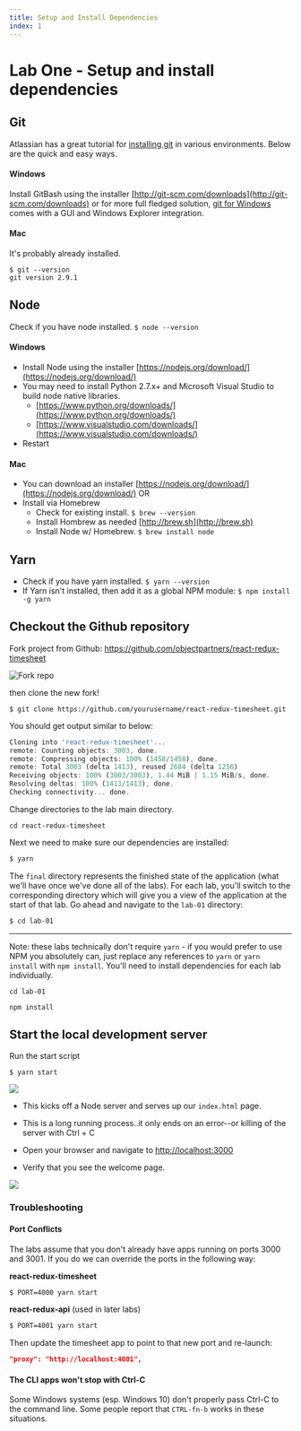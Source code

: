 ```yaml
---
title: Setup and Install Dependencies
index: 1
---
```


# Lab One - Setup and install dependencies

## Git

Atlassian has a great tutorial for [installing git](https://www.atlassian.com/git/tutorials/install-git)
in various environments. Below are the quick and easy ways.

#### Windows

Install GitBash using the installer [http://git-scm.com/downloads](http://git-scm.com/downloads)
or for more full fledged solution, [git for Windows](https://git-for-windows.github.io/) comes with a GUI
and Windows Explorer integration.

#### Mac

It's probably already installed.

```
$ git --version
git version 2.9.1
```

## Node

Check if you have node installed. `$ node --version`

#### Windows

* Install Node using the installer [https://nodejs.org/download/](https://nodejs.org/download/)
* You may need to install Python 2.7.x+ and Microsoft Visual Studio to build node native libraries.
  * [https://www.python.org/downloads/](https://www.python.org/downloads/)
  * [https://www.visualstudio.com/downloads/](https://www.visualstudio.com/downloads/)
* Restart

#### Mac
* You can download an installer [https://nodejs.org/download/](https://nodejs.org/download/) OR
* Install via Homebrew
  * Check for existing install. `$ brew --version`
  * Install Hombrew as needed [http://brew.sh](http://brew.sh)
  * Install Node w/ Homebrew. `$ brew install node`

## Yarn

* Check if you have yarn installed. `$ yarn --version`
* If Yarn isn't installed, then add it as a global NPM module: `$ npm install -g yarn`

## Checkout the Github repository

Fork project from Github: https://github.com/objectpartners/react-redux-timesheet

![Fork repo](./images/fork.png)

then clone the new fork!

```
$ git clone https://github.com/yourusername/react-redux-timesheet.git
```

You should get output similar to below:

```javascript
Cloning into 'react-redux-timesheet'...
remote: Counting objects: 3003, done.
remote: Compressing objects: 100% (1458/1458), done.
remote: Total 3003 (delta 1413), reused 2684 (delta 1256)
Receiving objects: 100% (3003/3003), 1.44 MiB | 1.15 MiB/s, done.
Resolving deltas: 100% (1413/1413), done.
Checking connectivity... done.
```

Change directories to the lab main directory.

```
cd react-redux-timesheet
```

Next we need to make sure our dependencies are installed:

```bash
$ yarn
```

The `final` directory represents the finished state of the application (what we'll have once we've done all of the labs). For each lab, you'll switch to the corresponding directory which will give you a view of the application at the start of that lab. Go ahead and navigate to the `lab-01` directory:

```bash
$ cd lab-01
```

------

Note: these labs technically don't require `yarn` - if you would prefer to use NPM you absolutely can, just replace any references to `yarn` or `yarn install` with `npm install`.
You'll need to install dependencies for each lab individually.

```bash:title=If yarn is not installed...
cd lab-01

npm install
```

## Start the local development server

Run the start script

```
$ yarn start
```

![](./images/yarn.start.png)

* This kicks off a Node server and serves up our `index.html` page.

* This is a long running process..it only ends on an error--or killing of the server with Ctrl + C

* Open your browser and navigate to [http://localhost:3000](http://localhost:3000)

* Verify that you see the welcome page.

![](./images/welcome.png)

### Troubleshooting

#### Port Conflicts

The labs assume that you don't already have apps running on ports 3000 and 3001. If you do we can override the ports in the following way:

**react-redux-timesheet**
```bash
$ PORT=4000 yarn start
```

**react-redux-api** (used in later labs)
```bash
$ PORT=4001 yarn start
```

Then update the timesheet app to point to that new port and re-launch:

```title=react-redux-timesheet/package.json
"proxy": "http://localhost:4001",
```

#### The CLI apps won't stop with Ctrl-C

Some Windows systems (esp. Windows 10) don't properly pass Ctrl-C to the command line. Some people report that `CTRL-fn-b` works in these situations.
